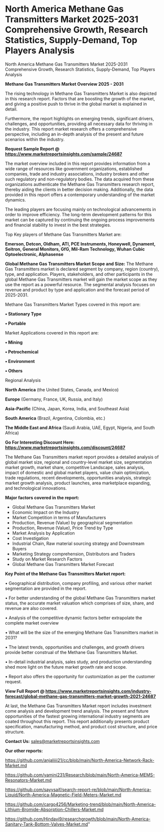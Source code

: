 # North America Methane Gas Transmitters Market 2025-2031 Comprehensive Growth, Research Statistics, Supply-Demand,  Top Players Analysis
 North America Methane Gas Transmitters Market 2025-2031 Comprehensive Growth, Research Statistics, Supply-Demand,  Top Players Analysis

<Strong> Methane Gas Transmitters Market Overview 2025 - 2031</strong>

The rising technology in Methane Gas Transmitters Market is also depicted in this research report. Factors that are boosting the growth of the market, and giving a positive push to thrive in the global market is explained in detail.

Furthermore, the report highlights on emerging trends, significant drivers, challenges, and opportunities, providing all necessary data for thriving in the industry. This report market research offers a comprehensive perspective, including an in-depth analysis of the present and future scenarios within the industry.

<strong>Request Sample Report @ <a href=https://www.marketreportsinsights.com/sample/24687>https://www.marketreportsinsights.com/sample/24687</a></strong>

The market overview included in this report provides information from a wide range of resources like government organizations, established companies, trade and industry associations, industry brokers and other such regulatory and non-regulatory bodies. The data acquired from these organizations authenticate the Methane Gas Transmitters research report, thereby aiding the clients in better decision making. Additionally, the data provided in this report offers a contemporary understanding of the market dynamics.

The leading players are focusing mainly on technological advancements in order to improve efficiency. The long-term development patterns for this market can be captured by continuing the ongoing process improvements and financial stability to invest in the best strategies.

Top Key players of Methane Gas Transmitters Market are:

<strong>Emerson, Detcon, Oldham, ATI, PCE Instruments, Honeywell, Dynament, Seitron, General Monitors, GfG, Mil-Ram Technology, Wuhan Cubic Optoelectronic, Alphasense</strong>

<strong><b>Global Methane Gas Transmitters Market Scope and Size:</b></strong>
The Methane Gas Transmitters market is declared segment by company, region (country), type, and application. Players, stakeholders, and other participants in the global Methane Gas Transmitters market will gain the market scope as they use the report as a powerful resource. The segmental analysis focuses on revenue and product by type and application and the forecast period of 2025-2031.

Methane Gas Transmitters Market Types covered in this report are:

<strong>• Stationary Type

• Portable</strong>

Market Applications covered in this report are:

<strong>• Mining

• Petrochemical

• Environment

• Others</strong> 

Regional Analysis

<strong>North America</strong> (the United States, Canada, and Mexico)

<strong>Europe</strong> (Germany, France, UK, Russia, and Italy)

<strong>Asia-Pacific</strong> (China, Japan, Korea, India, and Southeast Asia)

<strong>South America</strong> (Brazil, Argentina, Colombia, etc.)

<strong>The Middle East and Africa</strong> (Saudi Arabia, UAE, Egypt, Nigeria, and South Africa)

<strong>Go For Interesting Discount Here: <a href=https://www.marketreportsinsights.com/discount/24687>https://www.marketreportsinsights.com/discount/24687</a></strong>

The Methane Gas Transmitters market report provides a detailed analysis of global market size, regional and country-level market size, segmentation market growth, market share, competitive Landscape, sales analysis, impact of domestic and global market players, value chain optimization, trade regulations, recent developments, opportunities analysis, strategic market growth analysis, product launches, area marketplace expanding, and technological innovations.

<strong><b>Major factors covered in the report:</b></strong>
<ul>
  <li>Global Methane Gas Transmitters Market </li>
  <li>Economic Impact on the Industry</li>
  <li>Market Competition in terms of Manufacturers</li>
  <li>Production, Revenue (Value) by geographical segmentation</li>
  <li>Production, Revenue (Value), Price Trend by Type</li>
  <li>Market Analysis by Application</li>
  <li>Cost Investigation</li>
  <li>Industrial Chain, Raw material sourcing strategy and Downstream Buyers</li>
  <li>Marketing Strategy comprehension, Distributors and Traders</li>
  <li>Study on Market Research Factors</li>
  <li>Global Methane Gas Transmitters Market Forecast</li>
</ul>

<strong><b>Key Point of the Methane Gas Transmitters Market report:</b></strong>

• Geographical distribution, company profiling, and various other market segmentation are provided in the report.

• For better understanding of the global Methane Gas Transmitters market status, the accurate market valuation which comprises of size, share, and revenue are also covered.

• Analysis of the competitive dynamic factors better extrapolate the complete market overview

• What will be the size of the emerging Methane Gas Transmitters market in 2031?

• The latest trends, opportunities and challenges, and growth drivers provide better construal of the Methane Gas Transmitters Market.

• In-detail industrial analysis, sales study, and production understanding shed more light on the future market growth rate and scope.

• Report also offers the opportunity for customization as per the customer request.

<strong><b>View Full Report @ <a href=https://www.marketreportsinsights.com/industry-forecast/global-methane-gas-transmitters-market-growth-2021-24687>https://www.marketreportsinsights.com/industry-forecast/global-methane-gas-transmitters-market-growth-2021-24687</a></b></strong>


At last, the Methane Gas Transmitters Market report includes investment come analysis and development trend analysis. The present and future opportunities of the fastest growing international industry segments are coated throughout this report. This report additionally presents product specification, manufacturing method, and product cost structure, and price structure.

<strong>Contact Us:</strong>
sales@marketreportsinsights.com

<strong>Our other reports:</strong>

<a href=https://github.com/anjaliiii21/cc/blob/main/North-America-Network-Rack-Market.md>https://github.com/anjaliiii21/cc/blob/main/North-America-Network-Rack-Market.md</a>

<a href=https://github.com/yamini231/Research/blob/main/North-America-MEMS-Resonators-Market.md>https://github.com/yamini231/Research/blob/main/North-America-MEMS-Resonators-Market.md</a>

<a href=https://github.com/sayysaif/search-report-re/blob/main/North-America-Liquid/North-America-Magnetic-Field-Meters-Market.md>https://github.com/sayysaif/search-report-re/blob/main/North-America-Liquid/North-America-Magnetic-Field-Meters-Market.md</a>

<a href=https://github.com/cargo4256/Marketing-trend/blob/main/North-America-Lithium-Bromide-Absorption-Chillers-Market.md>https://github.com/cargo4256/Marketing-trend/blob/main/North-America-Lithium-Bromide-Absorption-Chillers-Market.md</a>

<a href=https://github.com/Hindavi9/researchgrowth/blob/main/North-America-Sanitary-Tank-Bottom-Valves-Market.md>https://github.com/Hindavi9/researchgrowth/blob/main/North-America-Sanitary-Tank-Bottom-Valves-Market.md</a>"
